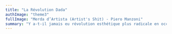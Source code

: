 ```yaml
---
title: "La Révolution Dada"
authImage: "theme3"
fullImage: "Merda d’Artista (Artist's Shit) - Piero Manzoni"
summary: "Y a-t-il jamais eu révolution esthétique plus radicale en occident que celle initiée par les mouvements Dada ? Plongez dans leurs univers, prolongés par les surréalistes autour d’une passionnante épopée dans le XXème siècle."
---
```

